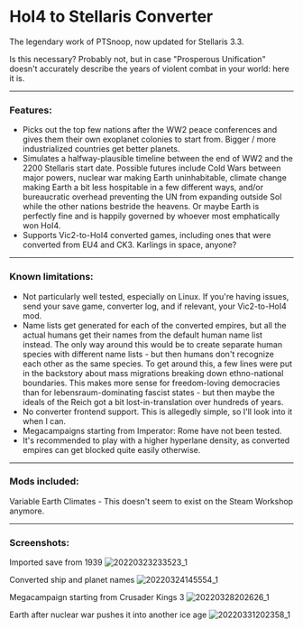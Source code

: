 # HoI4 to Stellaris Converter

The legendary work of PTSnoop, now updated for Stellaris 3.3.

Is this necessary? Probably not, but in case "Prosperous Unification" doesn't accurately describe the years of violent combat in your world: here it is.

---

### Features:

- Picks out the top few nations after the WW2 peace conferences and gives them their own exoplanet colonies to start from. Bigger / more industrialized countries get better planets.
- Simulates a halfway-plausible timeline between the end of WW2 and the 2200 Stellaris start date. Possible futures include Cold Wars between major powers, nuclear war making Earth uninhabitable, climate change making Earth a bit less hospitable in a few different ways, and/or bureaucratic overhead preventing the UN from expanding outside Sol while the other nations bestride the heavens. Or maybe Earth is perfectly fine and is happily governed by whoever most emphatically won HoI4.
- Supports Vic2-to-HoI4 converted games, including ones that were converted from EU4 and CK3. Karlings in space, anyone?

---

### Known limitations:

- Not particularly well tested, especially on Linux. If you're having issues, send your save game, converter log, and if relevant, your Vic2-to-HoI4 mod.
- Name lists get generated for each of the converted empires, but all the actual humans get their names from the default human name list instead. The only way around this would be to create separate human species with different name lists - but then humans don't recognize each other as the same species. To get around this, a few lines were put in the backstory about mass migrations breaking down ethno-national boundaries. This makes more sense for freedom-loving democracies than for lebensraum-dominating fascist states - but then maybe the ideals of the Reich got a bit lost-in-translation over hundreds of years.
- No converter frontend support. This is allegedly simple, so I'll look into it when I can.
- Megacampaigns starting from Imperator: Rome have not been tested.
- It's recommended to play with a higher hyperlane density, as converted empires can get blocked quite easily otherwise.
---

### Mods included:
Variable Earth Climates - This doesn't seem to exist on the Steam Workshop anymore.

---

### Screenshots:

Imported save from 1939
![20220323233523_1](https://i.imgur.com/xXEaFuM.jpg) 

Converted ship and planet names
![20220324145554_1](https://i.imgur.com/TsoIazG.jpg)

Megacampaign starting from Crusader Kings 3
![20220328202626_1](https://i.imgur.com/ZJREFQc.jpg)

Earth after nuclear war pushes it into another ice age
![20220331202358_1](https://i.imgur.com/0Oczix8.jpg)